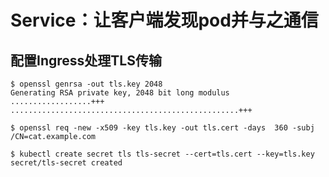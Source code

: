 # Service：让客户端发现pod并与之通信

## 配置Ingress处理TLS传输

```text
$ openssl genrsa -out tls.key 2048
Generating RSA private key, 2048 bit long modulus
..................+++
...................................................+++
```

```text
$ openssl req -new -x509 -key tls.key -out tls.cert -days  360 -subj /CN=cat.example.com 
```

```text
$ kubectl create secret tls tls-secret --cert=tls.cert --key=tls.key               
secret/tls-secret created

```

